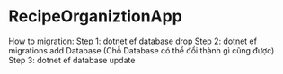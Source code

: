 # RecipeOrganiztionApp

How to migration:
Step 1: dotnet ef database drop 
Step 2: dotnet ef migrations add Database (Chỗ Database có thể đổi thành gì cũng được)
Step 3: dotnet ef database update
